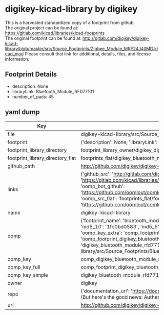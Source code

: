 # digikey-kicad-library by digikey  
This is a harvested standardized copy of a footprint from github.  
The original project can be found at:  
https://gitlab.com/kicad/libraries/kicad-footprints  
The original footprint can be found at:
http://gitlab.com/digikey/digikey-kicad-library/blob/master/src/Source_Footprints/Zigbee_Module_MRF24J40MD.kicad_mod
Please consult that link for additional, details, files, and license information.  
## Footprint Details
* description: None  
* libraryLink: Bluetooth_Module_RFD77101  
* number_of_pads: 45  
## yaml dump  
| Key | Value |  
| --- | --- |  
| file | digikey-kicad-library/src/Source_Footprints/Bluetooth_Module_RFD77101.kicad_mod |  
| footprint | {'description': None, 'libraryLink': 'Bluetooth_Module_RFD77101', 'number_of_pads': 45} |  
| footprint_library_directory | footprint_library_owner/digikey_digikey-kicad-library |  
| footprint_library_directory_flat | footprints_flat/digikey_bluetooth_module_rfd77101_bluetooth_module_rfd77101/working |  
| github_path | http://github.com/digikey/digikey-kicad-library/blob/master/src/Source_Footprints/Bluetooth_Module_RFD77101.kicad_mod |  
| links | {'github_src': 'http://gitlab.com/digikey/digikey-kicad-library/blob/master/src/Source_Footprints/Zigbee_Module_MRF24J40MD.kicad_mod', 'github_src_repo': 'https://gitlab.com/kicad/libraries/kicad-footprints', 'oomp_bot': 'footprints/digikey_bluetooth_module_rfd77101_bluetooth_module_rfd77101/working', 'oomp_bot_github': 'https://github.com/oomlout/oomlout_oomp_footprint_bot/tree/main/footprints/digikey_bluetooth_module_rfd77101_bluetooth_module_rfd77101/working', 'oomp_src_flat': 'footprints_flat/footprints_flat/digikey_bluetooth_module_rfd77101_bluetooth_module_rfd77101/working', 'oomp_src_flat_github': 'https://github.com/oomlout/oomlout_oomp_footprint_src/tree/main/footprints_flat/digikey_bluetooth_module_rfd77101_bluetooth_module_rfd77101/working'} |  
| name | digikey-kicad-library |  
| oomp | {'footprint_name': 'bluetooth_module_rfd77101', 'library_name': 'bluetooth_module_rfd77101_kicad_mod', 'md5': '1fe0bd0583ecf3df21784f0012f30aad', 'md5_10': '1fe0bd0583', 'md5_5': '1fe0b', 'md5_6': '1fe0bd', 'oomp_key': 'oomp_digikey_bluetooth_module_rfd77101_bluetooth_module_rfd77101', 'oomp_key_extra': 'oomp_footprint_digikey_bluetooth_module_rfd77101_bluetooth_module_rfd77101', 'oomp_key_full': 'oomp_footprint_digikey_bluetooth_module_rfd77101_bluetooth_module_rfd77101_1fe0bd', 'oomp_key_simple': 'digikey_bluetooth_module_rfd77101_bluetooth_module_rfd77101', 'original_filename': 'digikey-kicad-library/src/Source_Footprints/Bluetooth_Module_RFD77101.kicad_mod', 'owner_name': 'digikey'} |  
| oomp_key | oomp_digikey_bluetooth_module_rfd77101_bluetooth_module_rfd77101 |  
| oomp_key_full | oomp_footprint_digikey_bluetooth_module_rfd77101_bluetooth_module_rfd77101 |  
| oomp_key_simple | digikey_bluetooth_module_rfd77101_bluetooth_module_rfd77101 |  
| owner | digikey |  
| repo | {'documentation_url': 'https://docs.github.com/rest/overview/resources-in-the-rest-api#rate-limiting', 'message': "API rate limit exceeded for 84.66.173.59. (But here's the good news: Authenticated requests get a higher rate limit. Check out the documentation for more details.)"} |  
| url | http://github.com/digikey/digikey-kicad-library |  

